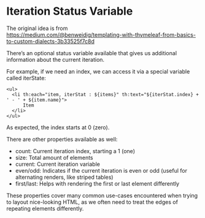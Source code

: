 # Iteration Status Variable

The original idea is from  
https://medium.com/@benweidig/templating-with-thymeleaf-from-basics-to-custom-dialects-3b33525f7c8d

There’s an optional status variable available that gives us additional information about the current iteration.

For example, if we need an index, we can access it via a special variable called iterState:

```
<ul>
  <li th:each="item, iterStat : ${items}" th:text="${iterStat.index} + ' - ' + ${item.name}">
      Item
  </li>
</ul>
```

As expected, the index starts at 0 (zero).

There are other properties available as well:

- count: Current iteration index, starting a 1 (one)
- size: Total amount of elements
- current: Current iteration variable
- even/odd: Indicates if the current iteration is even or odd (useful for alternating renders, like striped tables)
- first/last: Helps with rendering the first or last element differently

These properties cover many common use-cases encountered when trying to layout nice-looking HTML, as we often need to
treat the edges of repeating elements differently.